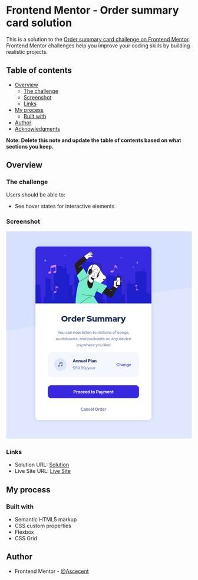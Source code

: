 # Frontend Mentor - Order summary card solution

This is a solution to the [Order summary card challenge on Frontend Mentor](https://www.frontendmentor.io/challenges/order-summary-component-QlPmajDUj). Frontend Mentor challenges help you improve your coding skills by building realistic projects. 

## Table of contents

- [Overview](#overview)
  - [The challenge](#the-challenge)
  - [Screenshot](#screenshot)
  - [Links](#links)
- [My process](#my-process)
  - [Built with](#built-with)
- [Author](#author)
- [Acknowledgments](#acknowledgments)

**Note: Delete this note and update the table of contents based on what sections you keep.**

## Overview

### The challenge

Users should be able to:

- See hover states for interactive elements

### Screenshot

![](./images/desktop-screenshot.png)

### Links

- Solution URL: [Solution](https://www.frontendmentor.io/solutions/order-summary-component-with-html-css-flexbox-and-grid-Bbl8sKj76)
- Live Site URL: [Live Site](https://ascecent.github.io/FrontEnd-Mentor-Order-summary-component/)

## My process

### Built with

- Semantic HTML5 markup
- CSS custom properties
- Flexbox
- CSS Grid

## Author

- Frontend Mentor - [@Ascecent](https://www.frontendmentor.io/profile/Ascecent)

